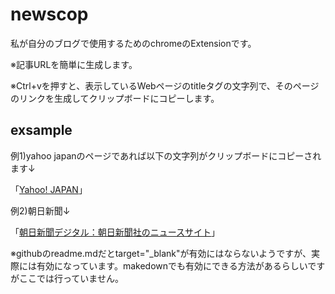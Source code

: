 # newscop

私が自分のブログで使用するためのchromeのExtensionです。

※記事URLを簡単に生成します。

※Ctrl+vを押すと、表示しているWebページのtitleタグの文字列で、そのページのリンクを生成してクリップボードにコピーします。

## exsample

例1)yahoo japanのページであれば以下の文字列がクリップボードにコピーされます↓

「<a href="https://www.yahoo.co.jp/" target="_blank">Yahoo! JAPAN</a>」

例2)朝日新聞↓

「<a href="https://www.asahi.com/" target="_blank">朝日新聞デジタル：朝日新聞社のニュースサイト</a>」

※githubのreadme.mdだとtarget="_blank"が有効にはならないようですが、実際には有効になっています。makedownでも有効にできる方法があるらしいですがここでは行っていません。
